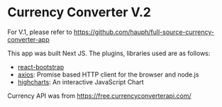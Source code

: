 # Currency Converter V.2

For V.1, please refer to https://github.com/hauph/full-source-currency-converter-app
<!-- Demo: https://hauph.github.io/currency-converter/ -->

This app was built Next JS. The plugins, libraries used are as follows:

- [react-bootstrap](https://react-bootstrap.github.io/)
- [axios](https://axios-http.com/): Promise based HTTP client for the browser and node.js
- [highcharts](https://www.highcharts.com/): An interactive JavaScript Chart

Currency API was from https://free.currencyconverterapi.com/

